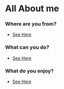 # All About me

### Where are you from?
* [See Here](https://github.com/broken-admin/broken-admin/blob/master/where.md)

### What can you do? 
* [See Here](https://github.com/broken-admin/broken-admin/blob/master/skills.md)

### What do you enjoy?
* [See Here](https://github.com/broken-admin/broken-admin/blob/master/hobbies.md)